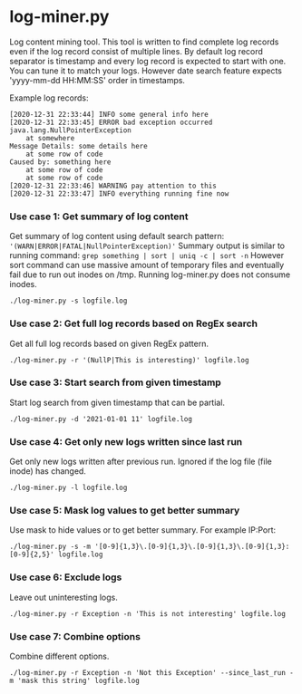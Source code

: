 # log-miner.py

Log content mining tool. This tool is written to find complete log records even if the log record consist of multiple lines. By default log record separator is timestamp and every log record is expected to start with one. You can tune it to match your logs. However date search feature expects 'yyyy-mm-dd HH:MM:SS' order in timestamps.

Example log records:

    [2020-12-31 22:33:44] INFO some general info here
    [2020-12-31 22:33:45] ERROR bad exception occurred
    java.lang.NullPointerException
        at somewhere
    Message Details: some details here
        at some row of code
    Caused by: something here
        at some row of code
        at some row of code
    [2020-12-31 22:33:46] WARNING pay attention to this
    [2020-12-31 22:33:47] INFO everything running fine now

### Use case 1: Get summary of log content

Get summary of log content using default search pattern: `'(WARN|ERROR|FATAL|NullPointerException)'`
Summary output is similar to running command: `grep something | sort | uniq -c | sort -n`
However sort command can use massive amount of temporary files and eventually fail due to run out inodes on /tmp. Running log-miner.py does not consume inodes.

    ./log-miner.py -s logfile.log

### Use case 2: Get full log records based on RegEx search

Get all full log records based on given RegEx pattern.

    ./log-miner.py -r '(NullP|This is interesting)' logfile.log

### Use case 3: Start search from given timestamp

Start log search from given timestamp that can be partial.

    ./log-miner.py -d '2021-01-01 11' logfile.log

### Use case 4: Get only new logs written since last run

Get only new logs written after previous run. Ignored if the log file (file inode) has changed.

    ./log-miner.py -l logfile.log

### Use case 5: Mask log values to get better summary

Use mask to hide values or to get better summary. For example IP:Port:

    ./log-miner.py -s -m '[0-9]{1,3}\.[0-9]{1,3}\.[0-9]{1,3}\.[0-9]{1,3}:[0-9]{2,5}' logfile.log

### Use case 6: Exclude logs

Leave out uninteresting logs.

    ./log-miner.py -r Exception -n 'This is not interesting' logfile.log

### Use case 7: Combine options

Combine different options.

    ./log-miner.py -r Exception -n 'Not this Exception' --since_last_run -m 'mask this string' logfile.log

